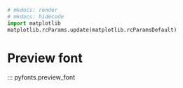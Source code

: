 ```python
# mkdocs: render
# mkdocs: hidecode
import matplotlib
matplotlib.rcParams.update(matplotlib.rcParamsDefault)
```

# Preview font

::: pyfonts.preview_font

<br>
